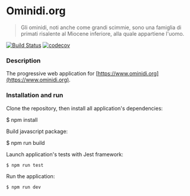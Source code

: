 # Ominidi.org
> Gli ominidi, noti anche come grandi scimmie, sono una famiglia di primati risalente al Miocene inferiore, alla quale appartiene l'uomo.

[![Build Status](https://travis-ci.org/ominidi/ominidi-web.svg?branch=master)](https://travis-ci.org/ominidi/ominidi-web) [![codecov](https://codecov.io/gh/ominidi/ominidi-web/branch/master/graph/badge.svg)](https://codecov.io/gh/ominidi/ominidi-web)

### Description

The progressive web application for [https://www.ominidi.org](https://www.ominidi.org).

### Installation and run

Clone the repository, then install all application's dependencies:

  $ npm install

Build javascript package:

  $ npm run build

Launch application's tests with Jest framework:

	$ npm run test

Run the application:

	$ npm run dev

